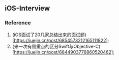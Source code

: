 ## iOS-Interview

### Reference
1. (iOS面试了20几家总结出来的面试题)[https://juejin.cn/post/6854573212165111822];
2. (来一次有侧重点的区分Swift与Objective-C)[https://juejin.cn/post/6844903776860520462];

